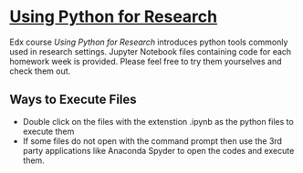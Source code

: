 # [Using Python for Research](https://courses.edx.org/courses/course-v1:HarvardX+PH526x+2T2020/course/)
Edx course *Using Python for Research* introduces python tools commonly used in research settings. Jupyter Notebook files containing code for each homework week is provided. Please feel free to try them yourselves and check them out.

## Ways to Execute Files
* Double click on the files with the extenstion .ipynb as the python files to execute them
* If some files do not open with the command prompt then use the 3rd party applications like Anaconda Spyder to open the codes and execute them.
